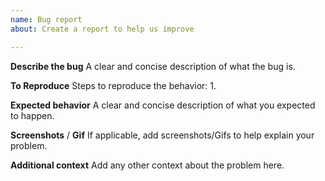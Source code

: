 ```yaml
---
name: Bug report
about: Create a report to help us improve

---
```


**Describe the bug**
A clear and concise description of what the bug is.

**To Reproduce**
Steps to reproduce the behavior:
1.

**Expected behavior**
A clear and concise description of what you expected to happen.

**Screenshots** / **Gif**
If applicable, add screenshots/Gifs to help explain your problem.

**Additional context**
Add any other context about the problem here.
